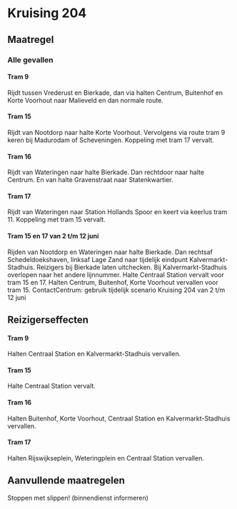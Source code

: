 # Kruising 204
## Maatregel
### Alle gevallen

#### Tram 9
Rijdt tussen Vrederust en Bierkade, dan via halten Centrum, Buitenhof en Korte Voorhout naar Malieveld en dan normale route.

#### Tram 15
Rijdt van Nootdorp naar halte Korte Voorhout. Vervolgens via route tram 9 keren bij Madurodam of Scheveningen. Koppeling met tram 17 vervalt.

#### Tram 16
Rijdt van Wateringen naar halte Bierkade. Dan rechtdoor naar halte Centrum. En van halte Gravenstraat naar Statenkwartier.

#### Tram 17
Rijdt van Wateringen naar Station Hollands Spoor en keert via keerlus tram 11. Koppeling met tram 15 vervalt.

#### Tram 15 en 17 van 2 t/m 12 juni
Rijden van Nootdorp en Wateringen naar halte Bierkade. 
Dan rechtsaf Schedeldoekshaven, linksaf Lage Zand naar tijdelijk eindpunt Kalvermarkt-Stadhuis.
Reizigers bij Bierkade laten uitchecken.
Bij Kalvermarkt-Stadhuis overlopen naar het andere lijnnummer.
Halte Centraal Station vervalt voor tram 15 en 17. Halten Centrum, Buitenhof, Korte Voorhout vervallen voor tram 15.
ContactCentrum: gebruik tijdelijk scenario Kruising 204 van 2 t/m 12 juni

## Reizigerseffecten

#### Tram 9
Halten Centraal Station en Kalvermarkt-Stadhuis vervallen.

#### Tram 15
Halte Centraal Station vervalt.

#### Tram 16
Halten Buitenhof, Korte Voorhout, Centraal Station en Kalvermarkt-Stadhuis vervallen.

#### Tram 17
Halten Rijswijkseplein, Weteringplein en Centraal Station vervallen.

## Aanvullende maatregelen
Stoppen met  slippen! (binnendienst informeren)

